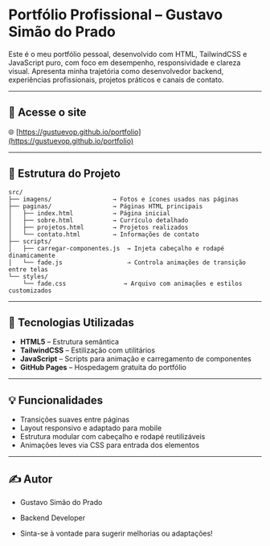# Portfólio Profissional – Gustavo Simão do Prado

Este é o meu portfólio pessoal, desenvolvido com HTML, TailwindCSS e JavaScript puro, com foco em desempenho, responsividade e clareza visual. Apresenta minha trajetória como desenvolvedor backend, experiências profissionais, projetos práticos e canais de contato.

---

## 🔗 Acesse o site

🌐 [https://gustuevop.github.io/portfolio](https://gustuevop.github.io/portfolio)

---

## 📁 Estrutura do Projeto

```
src/
├── imagens/                 → Fotos e ícones usados nas páginas
├── paginas/                 → Páginas HTML principais
│   ├── index.html           → Página inicial
│   ├── sobre.html           → Currículo detalhado
│   ├── projetos.html        → Projetos realizados
│   └── contato.html         → Informações de contato
├── scripts/
│   ├── carregar-componentes.js  → Injeta cabeçalho e rodapé dinamicamente
│   └── fade.js                  → Controla animações de transição entre telas
└── styles/
    └── fade.css                → Arquivo com animações e estilos customizados
```

---

## 🚀 Tecnologias Utilizadas

- **HTML5** – Estrutura semântica
- **TailwindCSS** – Estilização com utilitários
- **JavaScript** – Scripts para animação e carregamento de componentes
- **GitHub Pages** – Hospedagem gratuita do portfólio

---

## 💡 Funcionalidades

- Transições suaves entre páginas
- Layout responsivo e adaptado para mobile
- Estrutura modular com cabeçalho e rodapé reutilizáveis
- Animações leves via CSS para entrada dos elementos

---

## ✍️ Autor
- Gustavo Simão do Prado
- Backend Developer

- Sinta-se à vontade para sugerir melhorias ou adaptações!